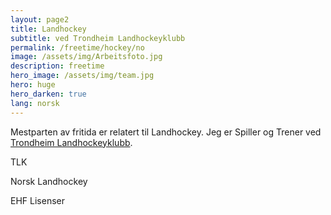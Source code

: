 ```yaml
---
layout: page2
title: Landhockey 
subtitle: ved Trondheim Landhockeyklubb
permalink: /freetime/hockey/no
image: /assets/img/Arbeitsfoto.jpg
description: freetime
hero_image: /assets/img/team.jpg
hero: huge
hero_darken: true
lang: norsk
---
```

Mestparten av fritida er relatert til Landhockey. Jeg er Spiller og Trener ved [Trondheim Landhockeyklubb]().

TLK

Norsk Landhockey

EHF 
Lisenser

